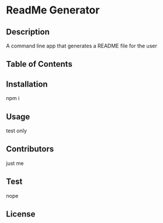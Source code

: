# ReadMe Generator

  ## Description
  A command line app that generates a README file for the user

  ## Table of Contents

  ## Installation
  npm i 

  ## Usage
  test only

  ## Contributors
  just me

  ## Test
  nope

  ## License
  

